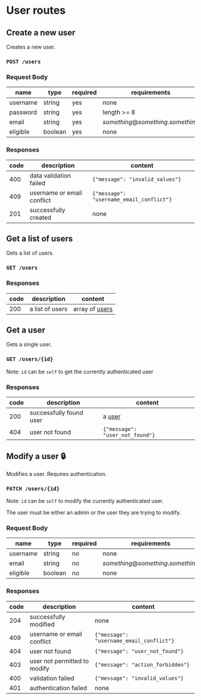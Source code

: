 # User routes

## Create a new user
Creates a new user.
### `POST /users`
### Request Body
|name    |type   |required|requirements|
|--------|-------|--------|------------|
|username|string |yes     |none        |
|password|string |yes     |length >= 8 |
|email   |string |yes     |_something_@_something_._something_|
|eligible|boolean|yes     |none        |
### Responses
|code|description           |content|
|----|----------------------|-------|
|400 |data validation failed|`{"message": "invalid_values"}`|
|409 |username or email conflict|`{"message": "username_email_conflict"}`|
|201 |successfully created  |none

## Get a list of users
Gets a list of users.
### `GET /users`
### Responses
|code|description    |content|
|----|---------------|-------|
|200 |a list of users|array of [users](index.md#User)|

## Get a user
Gets a single user.
### `GET /users/{id}`
Note: `id` can be `self` to get the currently authenticated user
### Responses
|code|description    |content|
|----|---------------|-------|
|200 |successfully found user|a [user](index.md#User)|
|404 |user not found|`{"message": "user_not_found"}`|

## Modify a user :lock:
Modifies a user. Requires authentication.
### `PATCH /users/{id}`
Note: `id` can be `self` to modify the currently authenticated user.

The user must be either an admin or the user they are trying to modify.
### Request Body
|name    |type   |required|requirements|
|--------|-------|--------|------------|
|username|string |no      |none        |
|email   |string |no      |_something_@_something_._something_|
|eligible|boolean|no      |none        |

### Responses
|code|description    |content|
|----|---------------|-------|
|204 |successfully modified|none|
|409 |username or email conflict|`{"message": "username_email_conflict"}`|
|404 |user not found|`{"message": "user_not_found"}`|
|403 |user not permitted to modify|`{"message": "action_forbidden"}`|
|400 |validation failed|`{"message": "invalid_values"}`|
|401 |authentication failed|none|